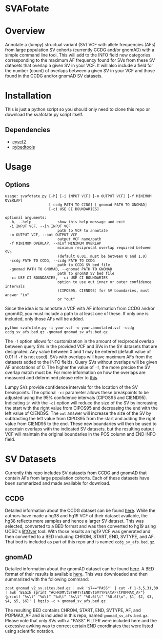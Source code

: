 SVAFotate
=========================

Overview
=========================
Annotate a (lumpy) structual variant (SV) VCF with allele frequencies 
(AFs) from large population SV cohorts (currently CCDG and/or gnomAD) 
with a simple command line tool. This will add to the INFO field new 
categories corresponding to the maximum AF frequency found for SVs from 
these SV datasets that overlap a given SV in your VCF. It will also include 
a field for the number (count) of overlaps between a given SV in your 
VCF and those found in the CCDG and/or gnomAD SV datasets.

Installation
========================
This is just a python script so you should only need to clone this repo
or download the svafotate.py script itself.

## Dependencies

* [cyvcf2](https://github.com/brentp/cyvcf2)
* [pybedtools](http://daler.github.io/pybedtools/#)

Usage
======================== 
## Options

```
usage: svafotate.py [-h] [-i INPUT VCF] [-o OUTPUT VCF] [-f MINIMUM OVERLAP]
                    [-ccdg PATH TO CCDG] [-gnomad PATH TO GNOMAD]
                    [-ci USE CI BOUNDARIES]

optional arguments:
  -h, --help            show this help message and exit
  -i INPUT VCF, --in INPUT VCF
                        path to VCF to annotate
  -o OUTPUT VCF, --out OUTPUT VCF
                        output VCF name/path
  -f MINIMUM OVERLAP, --minf MINIMUM OVERLAP
                        minimum reciprocal overlap required between SVs
                        (default 0.01, must be between 0 and 1.0)
  -ccdg PATH TO CCDG, --ccdg PATH TO CCDG
                        path to CCDG SV bed file
  -gnomad PATH TO GNOMAD, --gnomad PATH TO GNOMAD
                        path to gnomAD SV bed file
  -ci USE CI BOUNDARIES, --ci USE CI BOUNDARIES
                        option to use out inner or outer confidence intervals
                        (CIPOS95, CIEND95) for SV boundaries, must answer "in"
                        or "out"
```

Since the idea is to annotate a VCF with AF information from CCDG and/or 
gnomAD, you must include a path to at least one of these. If only one is 
included, only those AFs will be added.

```
python svafotate.py -i your.vcf -o your.annotated.vcf -ccdg ccdg_sv_afs.bed.gz -gnomad gnomad_sv_afs.bed.gz
```

The `-f` option allows for customization in the amount of reciprocal overlap 
between query SVs in the provided VCF and SVs in the SV datasets that are
designated. Any value between 0 and 1 may be entered (default value of 
0.01 if `-f` is not used). SVs with overlaps will have maximum AFs from the datasets 
added to the INFO fields. Query SVs without overlaps will be given AF annotations 
of 0. The higher the value of `-f`, the more precise the SV overlap match must be. 
For more information on how the overlaps are measured and determined please 
refer to [this](https://bedtools.readthedocs.io/en/latest/content/tools/intersect.html).

Lumpy SVs provide confidence intervals for the location of the SV breakpoints. The 
optional `-ci` parameter allows these breakpoints to be adjusted using the 95% confidence 
intervals (CIPOS95 and CIEND95). Indicating `in` with the `-ci` option will reduce the 
size of the SV by increasing the start with the right value from CIPOS95 and 
decreasing the end with the left value of CIEND95. The `out` answer will increase 
the size of the SV by subtracting the left value from CIPOS95 from the start and 
adding the right value from CIEND95 to the end. These new boundaries will then be 
used to ascertain overlaps with the indicated SV datasets, but the resulting output 
VCF will maintain the original boundaries in the POS column and END INFO field.

SV Datasets
==========================
Currently this repo includes SV datasets from CCDG and gnomAD that contain AFs 
from large population cohorts. Each of these datasets have been summarized and made
available for download.

## CCDG

Detailed information about the CCDG dataset can be found [here](https://www.biorxiv.org/content/10.1101/508515v1).
While the authors have made a hg38 and hg19 VCF of their dataset available,
the hg38 reflects more samples and hence a larger SV dataset. This was selected,
converted to a BED format and was then converted to hg19 using UCSC's [liftOver](https://genome.ucsc.edu/cgi-bin/hgLiftOver) 
tool. With those results an hg19 VCF was generated and then converted to a BED including
CHROM, START, END, SVTYPE, and AF. That bed is included as part of this repo 
and is named `ccdg_sv_afs.bed.gz`.

## gnomAD

Detailed information about the gnomAD dataset can be found [here](https://www.biorxiv.org/content/10.1101/578674v1).
A BED format of their results is available [here](https://gnomad.broadinstitute.org/downloads).
This was downloaded and then summarized with the following command:

```
zcat gnomad_v2_sv.sites.bed.gz | awk '$7=="PASS"' | cut -f 1-3,5,31,39 | awk 'BEGIN {print "#CHROM\tSTART\tEND\tSVTYPE\tAF\tPOPMAX_AF"} {printf "%s\t" "%d\t" "%d\t" "%s\t" "%0.6f\t" "%0.6f\n", $1, $2, $3, $4, $5, $6}' | bgzip -c > gnomad_sv_afs.bed.gz
```

The resulting BED contains CHROM, START, END, SVTYPE, AF, and POPMAX_AF and is 
included in this repo, named `gnomad_sv_afs.bed.gz`. Please note that only SVs with a 
"PASS" FILTER were included here and the excessive awking was to correct certain END 
coordinates that were listed using scientific notation. 
